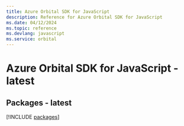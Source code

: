 ```yaml
---
title: Azure Orbital SDK for JavaScript
description: Reference for Azure Orbital SDK for JavaScript
ms.date: 04/12/2024
ms.topic: reference
ms.devlang: javascript
ms.service: orbital
---
```

# Azure Orbital SDK for JavaScript - latest
## Packages - latest
[!INCLUDE [packages](orbital-index.md)]